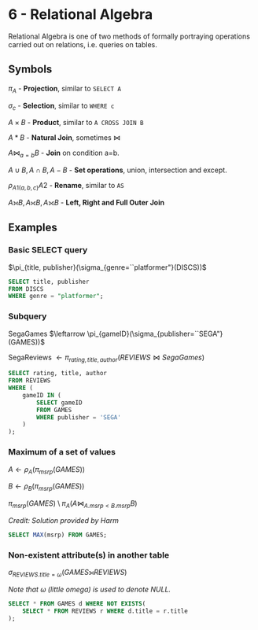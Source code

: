 # 6 - Relational Algebra

Relational Algebra is one of two methods of formally portraying operations carried out on relations, i.e. queries on tables.

## Symbols

$\pi_A$ - **Projection**, similar to `SELECT A`

$\sigma_c$ - **Selection**, similar to `WHERE c`

$A \times B$ - **Product**, similar to `A CROSS JOIN B`

$A * B$ - **Natural Join**, sometimes $\bowtie$

$A \bowtie_{a=b} B$ - **Join** on condition a=b.

$A \cup B, A \cap B, A - B$ - **Set operations**, union, intersection and except.

$\rho_{A1(a,b,c)} A2$ - **Rename**, similar to `AS`

$A ⟕ B, A ⟖ B, A ⟗ B$ - **Left, Right and Full Outer Join**

## Examples

### Basic SELECT query

$\pi_{title, publisher}(\sigma_{genre=``platformer"}(DISCS))$

```sql
SELECT title, publisher
FROM DISCS
WHERE genre = "platformer";
```

### Subquery

SegaGames $\leftarrow \pi_{gameID}(\sigma_{publisher=``SEGA"}(GAMES))$

SegaReviews $\leftarrow \pi_{rating, title, author}(REVIEWS \bowtie SegaGames)$

```sql
SELECT rating, title, author
FROM REVIEWS
WHERE (
    gameID IN (
        SELECT gameID
        FROM GAMES
        WHERE publisher = 'SEGA'
    )
);
```

### Maximum of a set of values

$A \leftarrow \rho_{A}(\pi_{msrp}(GAMES))$

$B \leftarrow \rho_{B}(\pi_{msrp}(GAMES))$

$\pi_{msrp}(GAMES) \setminus \pi_A(A \bowtie_{A.msrp < B.msrp} B)$

*Credit: Solution provided by Harm*

```sql
SELECT MAX(msrp) FROM GAMES;
```

### Non-existent attribute(s) in another table

$\sigma_{REVIEWS.title = \omega}(GAMES ⟕ REVIEWS)$

*Note that $\omega$ (little omega) is used to denote NULL.*

```sql
SELECT * FROM GAMES d WHERE NOT EXISTS(
    SELECT * FROM REVIEWS r WHERE d.title = r.title
);
```
